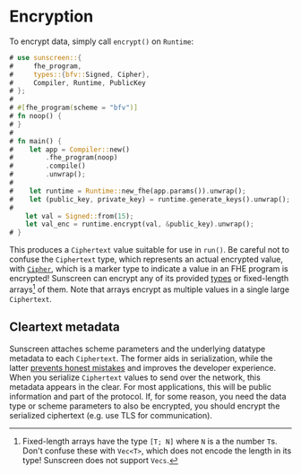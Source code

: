 # Encryption
To encrypt data, simply call `encrypt()` on `Runtime`:
```rust
# use sunscreen::{
#     fhe_program,
#     types::{bfv::Signed, Cipher},
#     Compiler, Runtime, PublicKey
# };
#
# #[fhe_program(scheme = "bfv")]
# fn noop() {
# }
#
# fn main() {
#    let app = Compiler::new()
#        .fhe_program(noop)
#        .compile()
#        .unwrap();
#
#    let runtime = Runtime::new_fhe(app.params()).unwrap();
#    let (public_key, private_key) = runtime.generate_keys().unwrap();
#
    let val = Signed::from(15);
    let val_enc = runtime.encrypt(val, &public_key).unwrap();
# }
```

This produces a `Ciphertext` value suitable for use in `run()`. Be careful not to confuse the `Ciphertext` type, which represents an actual encrypted value, with [`Cipher`](/fhe_programs/types/cipher.md), which is a marker type to indicate a value in an FHE program is encrypted! Sunscreen can encrypt any of its provided [types](./fhe_programs/types/types.md) or fixed-length arrays[^1] of them. Note that arrays encrypt as multiple values in a single large `Ciphertext`.

[^1]: Fixed-length arrays have the type `[T; N]` where `N` is a the number `T`s. Don't confuse these with `Vec<T>`, which does not encode the length in its type! Sunscreen does not support `Vecs`.

## Cleartext metadata
Sunscreen attaches scheme parameters and the underlying datatype metadata to each `Ciphertext`. The former aids in serialization, while the latter [prevents honest mistakes](/fhe_programs/runtime/running_fhe_programs.md#validation) and improves the developer experience. When you serialize `Ciphertext` values to send over the network, this metadata appears in the clear. For most applications, this will be public information and part of the protocol. If, for some reason, you need the data type or scheme parameters to also be encrypted, you should encrypt the serialized ciphertext (e.g. use TLS for communication).
